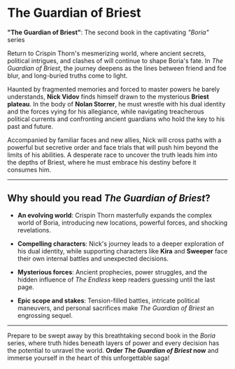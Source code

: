 # The Guardian of Briest

**"The Guardian of Briest"**: The second book in the captivating *"Boria"* series

Return to Crispin Thorn's mesmerizing world, where ancient secrets, political intrigues, and clashes of will continue to shape Boria's fate. In *The Guardian of Briest*, the journey deepens as the lines between friend and foe blur, and long-buried truths come to light.

Haunted by fragmented memories and forced to master powers he barely understands, **Nick Vidov** finds himself drawn to the mysterious **Briest plateau**. In the body of **Nolan Storrer**, he must wrestle with his dual identity and the forces vying for his allegiance, while navigating treacherous political currents and confronting ancient guardians who hold the key to his past and future.

Accompanied by familiar faces and new allies, Nick will cross paths with a powerful but secretive order and face trials that will push him beyond the limits of his abilities. A desperate race to uncover the truth leads him into the depths of Briest, where he must embrace his destiny before it consumes him.

---

## Why should you read *The Guardian of Briest*?

- **An evolving world**: Crispin Thorn masterfully expands the complex world of Boria, introducing new locations, powerful forces, and shocking revelations.

- **Compelling characters**: Nick's journey leads to a deeper exploration of his dual identity, while supporting characters like **Kira** and **Sweeper** face their own internal battles and unexpected decisions.

- **Mysterious forces**: Ancient prophecies, power struggles, and the hidden influence of *The Endless* keep readers guessing until the last page.

- **Epic scope and stakes**: Tension-filled battles, intricate political maneuvers, and personal sacrifices make *The Guardian of Briest* an engrossing sequel.

---

Prepare to be swept away by this breathtaking second book in the *Boria* series, where truth hides beneath layers of power and every decision has the potential to unravel the world. **Order *The Guardian of Briest* now** and immerse yourself in the heart of this unforgettable saga!
